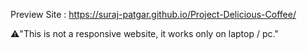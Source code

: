 Preview Site :
https://suraj-patgar.github.io/Project-Delicious-Coffee/

⚠️"This is not a responsive website, it works only on laptop / pc."
